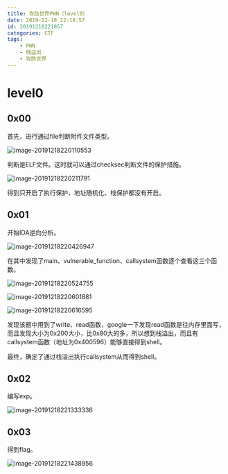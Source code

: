 ```yaml
---
title: 攻防世界PWN（level0）
date: 2019-12-18 22:18:57
id: 20191218221857
categories: CTF
tags: 
	- PWN
	- 栈溢出
	- 攻防世界
---
```


<!-- more -->

# level0

## 0x00

首先，进行通过file判断附件文件类型。

![image-20191218220110553](https://superj.oss-cn-beijing.aliyuncs.com/image-20191218220110553.png)

判断是ELF文件。这时就可以通过checksec判断文件的保护措施。

![image-20191218220211791](https://superj.oss-cn-beijing.aliyuncs.com/image-20191218220211791.png)

得到只开启了执行保护，地址随机化、栈保护都没有开启。

## 0x01

开始IDA逆向分析。

![image-20191218220426947](https://superj.oss-cn-beijing.aliyuncs.com/image-20191218220426947.png)

在其中发现了main、vulnerable_function、callsystem函数逐个查看这三个函数。

![image-20191218220524755](https://superj.oss-cn-beijing.aliyuncs.com/image-20191218220524755.png)

![image-20191218220601881](https://superj.oss-cn-beijing.aliyuncs.com/image-20191218220601881.png)

![image-20191218220616595](https://superj.oss-cn-beijing.aliyuncs.com/image-20191218220616595.png)

发现该题中用到了write、read函数，google一下发现read函数是往内存里面写，而且发现大小为0x200大小，比0x80大的多，所以想到栈溢出，而且有callsystem函数（地址为0x400596）能够直接得到shell。

最终，确定了通过栈溢出执行callsystem从而得到shell。

## 0x02

编写exp。

![image-20191218221333336](https://superj.oss-cn-beijing.aliyuncs.com/image-20191218221333336.png)

## 0x03

得到flag。

![image-20191218221438956](https://superj.oss-cn-beijing.aliyuncs.com/image-20191218221438956.png)

